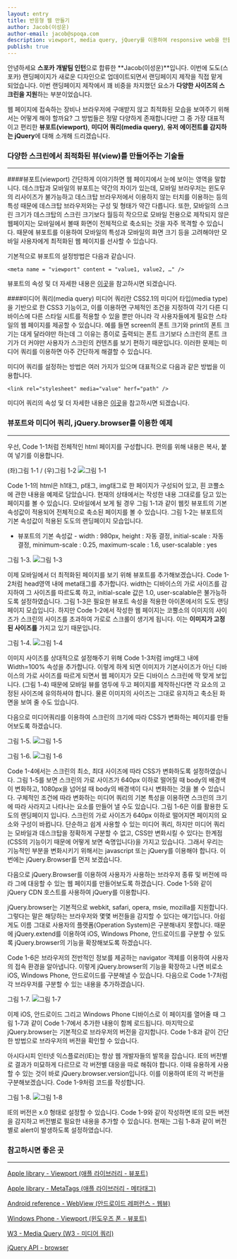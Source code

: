 ```yaml
---
layout: entry
title: 반응형 웹 만들기
author: Jacob(이성운)
author-email: jacob@spoqa.com
description: viewport, media query, jQuery를 이용하여 responsive web을 만들어 보겠습니다.
publish: true
---
```


안녕하세요 **스포카 개발팀 인턴**으로 합류한 **Jacob(이성운)**입니다. 이번에 도도(스포카) 랜딩페이지가 새로운 디자인으로 업데이트되면서 랜딩페이지 제작을 직접 맡게 되었습니다. 이번 랜딩페이지 제작에서 꽤 비중을 차지했던 요소가 **다양한 사이즈의 스크린을 지원**하는 부분이었습니다.

웹 페이지에 접속하는 장비나 브라우저에 구애받지 않고 최적화된 모습을 보여주기 위해서는 어떻게 해야 할까요? 그 방법들은 정말 다양하게 존재합니다만 그 중 가장 대표적이고 편리한 **뷰포트(viewport)**, **미디어 쿼리(media query)**, **유저 에이전트를 감지하는 jQuery**에 대해 소개해 드리겠습니다.

### 다양한 스크린에서 최적화된 뷰(view)를 만들어주는 기술들
___

####뷰포트(viewport)
간단하게 이야기하면 웹 페이지에서 눈에 보이는 영역을 말합니다. 데스크탑과 모바일의 뷰포트는 약간의 차이가 있는데, 모바일 브라우저는 윈도우의 리사이즈가 불가능하고 데스크탑 브라우저에서 이용하지 않는 터치를 이용하는 등의 특성 때문에 데스크탑 브라우저와는 구성 및 형태가 약간 다릅니다. 또한, 모바일의 스크린 크기가 데스크탑의 스크린 크기보다 월등히 작으므로 모바일 전용으로 제작되지 않은 웹페이지는 모바일에서 볼때 화면이 전체적으로 축소되는 것을 자주 목격할 수 있습니다. 때문에 뷰포트를 이용하여 모바일의 특성과 모바일의 화면 크기 등을 고려해야만 모바일 사용자에게 최적화된 웹 페이지를 선사할 수 있습니다.

기본적으로 뷰포트의 설정방법은 다음과 같습니다.

``<meta name = "viewport" content = "value1, value2, …" />``

뷰포트의 속성 및 더 자세한 내용은 [이곳](http://developer.apple.com/library/safari/#documentation/AppleApplications/Reference/SafariHTMLRef/Articles/MetaTags.html "viewport properties")을 참고하시면 되겠습니다.


####미디어 쿼리(media query) 
미디어 쿼리란 CSS2.1의 미디어 타입(media type)을 기반으로 한 CSS3 기능이고, 이를 이용하면 구체적인 조건을 지정하여 각기 다른 디바이스에 다른 스타일 시트를 적용할 수 있을 뿐만 아니라 각 사용자들에게 필요한 스타일의 웹 페이지를 제공할 수 있습니다. 예를 들면 screen의 폰트 크기와 print의 폰트 크기는 대게 달라야만 하는데 그 이유는 종이로 출력되는 폰트 크기보다 스크린의 폰트 크기가 더 커야만 사용자가 스크린의 컨텐츠를 보기 편하기 때문입니다. 이러한 문제는 미디어 쿼리를 이용하면 아주 간단하게 해결할 수 있습니다.

미디어 쿼리를 설정하는 방법은 여러 가지가 있으며 대표적으로 다음과 같은 방법을 이용합니다.

``<link rel="stylesheet" media="value" herf="path" />``

미디어 쿼리의 속성 및 더 자세한 내용은 [이곳](http://www.w3.org/TR/css3-mediaqueries/ "media query")을 참고하시면 되겠습니다.


### 뷰포트와 미디어 쿼리, jQuery.browser를 이용한 예제
___
우선, Code 1-1처럼 전체적인 html 페이지를 구성합니다. 편의를 위해 내용은 복사, 붙여 넣기를 이용합니다.

<script src="https://gist.github.com/3347225.js?file=Code 1-1.html"></script> 
 
(좌)그림 1-1 / (우)그림 1-2 ![그림 1-1](/images/responsive-web/image_1-1~2.png) 

Code 1-1의 html은 h1태그,  p태그, img태그로 한 페이지가 구성되어 있고, 흰 코뿔소에 관한 내용을 예제로 담았습니다. 현재의 상태에서는 작성한 내용 그대로를 담고 있는 페이지를 볼 수 있습니다. 모바일에서 보게 될 경우 그림 1-1과 같이 웹킷 뷰포트의 기본 속성값이 적용되어 전체적으로 축소된 페이지를 볼 수 있습니다. 그림 1-2는 뷰포트의 기본 속성값이 적용된 도도의 랜딩페이지 모습입니다.

* 뷰포트의 기본 속성값 - width : 980px, height : 자동 결정, initial-scale : 자동 결정, minimum-scale : 0.25, maximum-scale : 1.6, user-scalable : yes 


<script src="https://gist.github.com/3347225.js?file=Code 1-2.html"></script> 
 
그림 1-3. ![그림 1-3](/images/responsive-web/image_1-3.png)
 
이제 모바일에서 더 최적화된 페이지를 보기 위해 뷰포트를 추가해보겠습니다. Code 1-2처럼 head영역 내에 meta태그를 추가합니다. width는 디바이스의 가로 사이즈를 감지하여 그 사이즈를 따르도록 하고, initial-scale 값은 1.0, user-scalable은 불가능하도록 설정하였습니다. 그림 1-3은 필요한 뷰포트 속성을 적용한 아이폰에서의 도도 랜딩페이지 모습입니다. 하지만 Code 1-2에서 작성한 웹 페이지는 코뿔소의 이미지의 사이즈가 스크린의 사이즈를 초과하여 가로로 스크롤이 생기게 됩니다. 이는 **이미지가 고정된 사이즈를** 가지고 있기 때문입니다.

<script src="https://gist.github.com/3347225.js?file=Code 1-3.html"></script> 
 
그림 1-4. ![그림 1-4](/images/responsive-web/image_1-4.png)

이미지 사이즈를 상대적으로 설정해주기 위해 Code 1-3처럼 img태그 내에 Width=100% 속성을 추가합니다. 이렇게 하게 되면 이미지가 기본사이즈가 아닌 디바이스의 가로 사이즈를 따르게 되면서 웹 페이지가 모든 디바이스 스크린에 딱 맞게 보입니다. (그림 1-4) 때문에 모바일 뷰를 염두에 두고 페이지를 제작하신다면 각 요소의 고정된 사이즈에 유의하셔야 합니다. 물론 이미지의 사이즈는 그대로 유지하고 축소된 화면을 보여 줄 수도 있습니다. 

다음으로 미디어쿼리를 이용하여 스크린의 크기에 따라 CSS가 변화하는 페이지를 만들어보도록 하겠습니다.

<script src="https://gist.github.com/3347225.js?file=Code 1-4.html"></script> 
 
그림 1-5. ![그림 1-5](/images/responsive-web/image_1-5.png)
 
그림 1-6. ![그림 1-6](/images/responsive-web/image_1-6.png)
 
Code 1-4에서는 스크린의 최소, 최대 사이즈에 따라 CSS가 변화하도록 설정하였습니다. 그림 1-5를 보면 스크린의 가로 사이즈가 640px 이하로 떨어질 때 body의 배경색이 변화하고, 1080px을 넘어설 때 body의 배경색이 다시 변화하는 것을 볼 수 있습니다. 구체적인 조건에 따라 변화하는 미디어 쿼리의 기본 특성을 이용하면 스크린의 크기에 따라 사라지고 나타나는 요소를 만들어 낼 수도 있습니다. 그림 1-6은 이를 활용한 도도의 랜딩페이지 입니다. 스크린의 가로 사이즈가 640px 이하로 떨어지면 페이지의 요소와 구성이 바뀝니다. 단순하고 쉽게 사용할 수 있는 미디어 쿼리, 하지만 미디어 쿼리는 모바일과 데스크탑을 정확하게 구분할 수 없고, CSS만 변화시킬 수 있다는 한계점(CSS의 기능이기 때문에 어떻게 보면 숙명입니다)을 가지고 있습니다. 그래서 우리는 기능적인 부분을 변화시키기 위해서는 javascript 또는 jQuery를 이용해야 합니다. 이번에는 jQuery.Browser를 먼저 보겠습니다.

다음으로 jQuery.Browser를 이용하여 사용자가 사용하는 브라우저 종류 및 버전에 따라 그에 대응할 수 있는 웹 페이지를 만들어보도록 하겠습니다. Code 1-5와 같이 jQuery CDN 호스트를 사용하여 jQuery를 이용합니다.

<script src="https://gist.github.com/3347225.js?file=Code 1-5.html"></script> 
 
 
jQuery.browser는 기본적으로 webkit, safari, opera, msie, mozilla를 지원합니다. 그렇다는 말은 해당하는 브라우저와 몇몇 버전들을 감지할 수 있다는 얘기입니다. 아쉽게도 이름 그대로 사용자의 플랫폼(Operation System)은 구분해내지 못합니다. 때문에 jQuery.extend를 이용하여 iOS, Windows Phone, 안드로이드를 구분할 수 있도록 jQuery.browser의 기능을 확장해보도록 하겠습니다. 

<script src="https://gist.github.com/3347225.js?file=Code 1-6.html"></script> 
 
 
Code 1-6은 브라우저의 전반적인 정보를 제공하는 navigator 객체를 이용하여 사용자의 접속 환경을 알아냅니다. 이렇게 jQuery.browser의 기능을 확장하고 나면 비로소 iOS, Windows Phone, 안드로이드를 구분해낼 수 있습니다. 다음으로 Code 1-7처럼 각 브라우저를 구분할 수 있는 내용을 추가하겠습니다.

<script src="https://gist.github.com/3347225.js?file=Code 1-7.html"></script> 
 
그림 1-7. ![그림 1-7](/images/responsive-web/image_1-7.png)
 
이제 iOS, 안드로이드 그리고 Windows Phone 디바이스로 이 페이지를 열어줄 때 그림 1-7과 같이 Code 1-7에서 추가한 내용이 함께 로드됩니다. 마지막으로 jQuery.browser는 기본적으로 브라우저의 버전을 감지합니다. Code 1-8과 같이 간단한 방법으로 브라우저의 버전을 확인할 수 있습니다.

<script src="https://gist.github.com/3347225.js?file=Code 1-8.html"></script> 
 
 
아시다시피 인터넷 익스플로러(IE)는 항상 웹 개발자들의 발목을 잡습니다. IE의 버전별로 결과가 미묘하게 다르므로 각 버전별 대응을 따로 해줘야 합니다. 이때 유용하게 사용할 수 있는 것이 바로 jQuery.browser.version입니다. 이를 이용하여 IE의 각 버전을 구분해보겠습니다. Code 1-9처럼 코드를 작성합니다.

<script src="https://gist.github.com/3347225.js?file=Code 1-9.html"></script> 
 
그림 1-8. ![그림 1-8](/images/responsive-web/image_1-8.png)
 
IE의 버전은 x.0 형태로 설정할 수 있습니다. Code 1-9와 같이 작성하면 IE의 모든 버전을 감지하고 버전별로 필요한 내용을 추가할 수 있습니다. 현재는 그림 1-8과 같이 버전별로 alert이 발생하도록 설정하였습니다.


### 참고하시면 좋은 곳
---

[Apple library - Viewport (애플 라이브러리 - 뷰포트)](http://developer.apple.com/library/ios/#DOCUMENTATION/AppleApplications/Reference/SafariWebContent/UsingtheViewport/UsingtheViewport.html "Apple Viewport") 

[Apple library - MetaTags (애플 라이브러리 - 메타태그)](https://developer.apple.com/library/safari/#documentation/AppleApplications/Reference/SafariHTMLRef/Articles/MetaTags.html "Apple MetaTags") 

[Android reference - WebView (안드로이드 레퍼런스 - 웹뷰)](http://developer.android.com/reference/android/webkit/WebView.html "Android WebView") 

[Windows Phone - Viewport (윈도우즈 폰 - 뷰포트)](http://windowsteamblog.com/windows_phone/b/wpdev/archive/2011/03/14/managing-the-windows-phone-browser-viewport.aspx "windows phone viewport") 

[W3 - Media Query (W3 - 미디어 쿼리)](http://www.w3.org/TR/css3-mediaqueries/ "W3 media query") 

[jQuery API - browser](http://api.jquery.com/jQuery.browser/ "jQuery API")

 